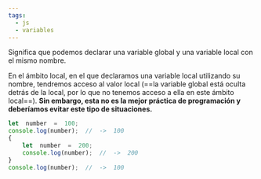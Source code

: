```yaml
---
tags:
  - js
  - variables
---
```

Significa que podemos declarar una variable global y una variable local con el mismo nombre.

En el ámbito local, en el que declaramos una variable local utilizando su nombre, tendremos acceso al valor local (==la variable global está oculta detrás de la local, por lo que no tenemos acceso a ella en este ámbito local==). **Sin embargo, esta no es la mejor práctica de programación y deberíamos evitar este tipo de situaciones.** 

```js
let  number  =  100;
console.log(number);  //  ->  100
{
	let  number  =  200;
	console.log(number);  //  ->  200
}
console.log(number);  //  ->  100
```